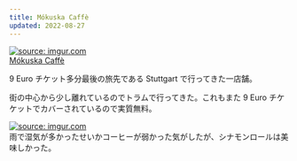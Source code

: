 ```yaml
---
title: Mókuska Caffè
updated: 2022-08-27
---
```


<a href="https://imgur.com/Z7Anz81"><img src="https://i.imgur.com/Z7Anz81.jpg" title="source: imgur.com" /></a>  
[Mókuska Caffè](https://mokuska-caffe.de/)

9 Euro チケット多分最後の旅先である Stuttgart で行ってきた一店舗。

街の中心から少し離れているのでトラムで行ってきた。これもまた 9 Euro チケケットでカバーされているので実質無料。

<a href="https://imgur.com/0TlrrrR"><img src="https://i.imgur.com/0TlrrrR.jpg" title="source: imgur.com" /></a>  
雨で湿気が多かったせいかコーヒーが弱かった気がしたが、シナモンロールは美味しかった。
